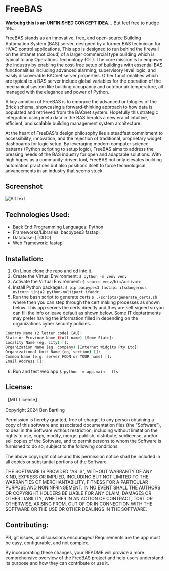 # FreeBAS

**Warbubg this is an UNFINISHED CONCEPT IDEA...** But feel free to nudge me...

FreeBAS stands as an innovative, free, and open-source Building Automation System (BAS) server, designed by a former BAS technician for HVAC control applications. This app is designed to run behind the firewall on the intranet (not cloud) of a larger commercial type building which is typical to any Operations Technology (OT). The core mission is to empower the industry by enabling the cost-free setup of buildings with essential BAS functionalities including advanced alarming, supervisory level logic, and easily discoverable BACnet server properties. Other functionalities which are typical to a BAS server include global variables for the operation of the mechanical system like building occupancy and outdoor air temperature, all managed with the elegance and power of Python.

A key ambition of FreeBAS is to embrace the advanced ontologies of the Brick schema, showcasing a forward-thinking approach to how data is populated and retrieved from the BACnet system. Hopefully this strategic integration using meta data in the BAS heralds a new era of intuitive, efficient, and scalable building management system architecture.

At the heart of FreeBAS's design philosophy lies a steadfast commitment to accessibility, innovation, and the rejection of traditional, proprietary widget dashboards for logic setup. By leveraging modern computer science patterns (Python scripting to setup logic), FreeBAS aims to address the pressing needs of the BAS industry for open and adaptable solutions. With high hopes as a community-driven tool, FreeBAS not only elevates building automation practices but also positions itself to force technological advancements in an industry that seems stuck. 

## Screenshot
![Alt text](/screenshot.jpg)

## Technologies Used:

- Back End Programming Languages: Python
- Frameworks/Libraries: bacpypes3 fastapi
- Database: [TODO]
- Web Framework: fastapi

## Installation:

1. On Linux clone the repo and cd into it.
2. Create the Virtual Environment: `$ python -m venv venv`
3. Activate the Virtual Environment: `$ source venv/bin/activate`
4. Install Python packages: `$ pip bacpypes3 fastapi itsdangerous uvicorn jinja2 python-multipart ifaddr`
5. Run the bash script to generate certs `$ ./scripts/generate_certs.sh` where then you can step through the cert making processes as shown below. This app serves the certs directly and they are self signed so you can fill the info or leave default as shown below. Some IT deptartments may prefer having the information filled in depending on the organizations cyber security policies.

```bash
Country Name (2 letter code) [AU]:
State or Province Name (full name) [Some-State]:
Locality Name (eg, city) []:
Organization Name (eg, company) [Internet Widgits Pty Ltd]:
Organizational Unit Name (eg, section) []:
Common Name (e.g. server FQDN or YOUR name) []:
Email Address []:
```

6. Run and test web app `$ python -m app.main --tls`

## License:
【MIT License】

Copyright 2024 Ben Bartling

Permission is hereby granted, free of charge, to any person obtaining a copy of this software and associated documentation files (the "Software"), to deal in the Software without restriction, including without limitation the rights to use, copy, modify, merge, publish, distribute, sublicense, and/or sell copies of the Software, and to permit persons to whom the Software is furnished to do so, subject to the following conditions:

The above copyright notice and this permission notice shall be included in all copies or substantial portions of the Software.

THE SOFTWARE IS PROVIDED "AS IS", WITHOUT WARRANTY OF ANY KIND, EXPRESS OR IMPLIED, INCLUDING BUT NOT LIMITED TO THE WARRANTIES OF MERCHANTABILITY, FITNESS FOR A PARTICULAR PURPOSE AND NONINFRINGEMENT. IN NO EVENT SHALL THE AUTHORS OR COPYRIGHT HOLDERS BE LIABLE FOR ANY CLAIM, DAMAGES OR OTHER LIABILITY, WHETHER IN AN ACTION OF CONTRACT, TORT OR OTHERWISE, ARISING FROM, OUT OF OR IN CONNECTION WITH THE SOFTWARE OR THE USE OR OTHER DEALINGS IN THE SOFTWARE.

## Contributing:

PR, git issues, or discussions encouraged! Requirements are the app must be easy, configurable, and not complex.

By incorporating these changes, your README will provide a more comprehensive overview of the FreeBAS project and help users understand its purpose and how they can contribute or use it.

      
